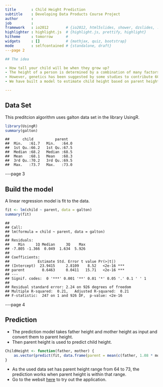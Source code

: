 ```yaml
---
title       : Child Height Prediction
subtitle    : Developing Data Products Course Project
author      : 
job         : 
framework   : io2012        # {io2012, html5slides, shower, dzslides, ...}
highlighter : highlight.js  # {highlight.js, prettify, highlight}
hitheme     : tomorrow      # 
widgets     : []            # {mathjax, quiz, bootstrap}
mode        : selfcontained # {standalone, draft}
---page 2

## The idea

- How tall your child will be when they grow up?
- The height of a person is determined by a combination of many factors, such as genetics, nutrition, etc. 
- However, genetics has been suggested by some studies to contribute 60%-80% to a person's height.
- We have built a model to estimate child height based on parent height.

---
```

## Data Set

This preditcion algorithm uses galton data set in the library UsingR. 

```r
library(UsingR)
summary(galton)
```

```
##      child          parent    
##  Min.   :61.7   Min.   :64.0  
##  1st Qu.:66.2   1st Qu.:67.5  
##  Median :68.2   Median :68.5  
##  Mean   :68.1   Mean   :68.3  
##  3rd Qu.:70.2   3rd Qu.:69.5  
##  Max.   :73.7   Max.   :73.0
```


---page 3
## Build the model

A linear regression model is fit to the data.

```r
fit <- lm(child ~ parent, data = galton)
summary(fit)
```

```
## 
## Call:
## lm(formula = child ~ parent, data = galton)
## 
## Residuals:
##    Min     1Q Median     3Q    Max 
## -7.805 -1.366  0.049  1.634  5.926 
## 
## Coefficients:
##             Estimate Std. Error t value Pr(>|t|)    
## (Intercept)  23.9415     2.8109    8.52   <2e-16 ***
## parent        0.6463     0.0411   15.71   <2e-16 ***
## ---
## Signif. codes:  0 '***' 0.001 '**' 0.01 '*' 0.05 '.' 0.1 ' ' 1
## 
## Residual standard error: 2.24 on 926 degrees of freedom
## Multiple R-squared:  0.21,	Adjusted R-squared:  0.21 
## F-statistic:  247 on 1 and 926 DF,  p-value: <2e-16
```



---page 4
## Prediction

- The prediction model takes father height and mother height as input and convert them to parent height. 
- Then parent height is used to predict child height.

```r
ChildHeight <- function(father, mother) {
    as.vector(predict(fit, data.frame(parent = mean(c(father, 1.08 * mother)))))
}
```

- As the used data set has parent height range from 64 to 73, the prediction works when parent height is within that range.
- Go to the websit [here](https://karenlyz.shinyapps.io/HW_Project/) to try out the application.


